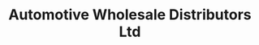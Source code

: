 ---
title: "Automotive Wholesale Distributors Ltd"
url: /rocky-mountain-house/automotive-wholesale-distributors-ltd/
shop: Autoteile
---